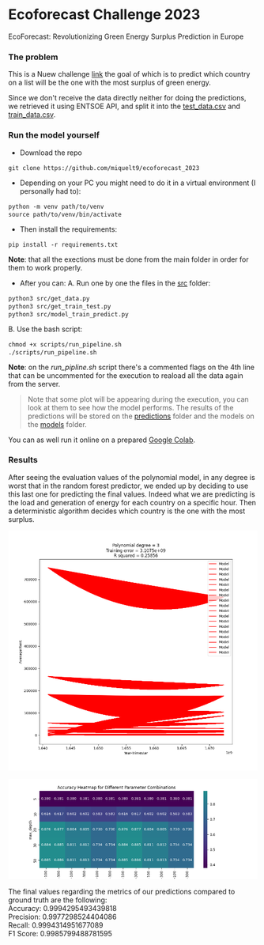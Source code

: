 # Ecoforecast Challenge 2023
EcoForecast: Revolutionizing Green Energy Surplus Prediction in Europe

### The problem

This is a Nuew challenge [link](https://nuwe.io/dev/competitions/schneider-electric-european-2023/ecoforecast-revolutionizing-green-energy-surplus-prediction-in-europe) the goal of which is to predict which country on a list will be the one with the most surplus of green energy.

Since we don't receive the data directly neither for doing the predictions, we retrieved it using ENTSOE API, and split it into the [test_data.csv](./data/test_data.csv) and [train_data.csv](./data/train_data.csv).

### Run the model yourself

- Download the repo
```
git clone https://github.com/miquelt9/ecoforecast_2023
```

- Depending on your PC you might need to do it in a virtual environment (I personally had to):
```
python -m venv path/to/venv
source path/to/venv/bin/activate
```
- Then install the requirements:
```
pip install -r requirements.txt
```
**Note**: that all the exections must be done from the main folder in order for them to work properly.
- After you can:
A. Run one by one the files in the [src](./src/) folder:
```
python3 src/get_data.py
python3 src/get_train_test.py
python3 src/model_train_predict.py
```
B. Use the bash script:
```
chmod +x scripts/run_pipeline.sh
./scripts/run_pipeline.sh
```
**Note**: on the _*run_pipline.sh*_ script there's a commented flags on the 4th line that can be uncommented for the execution to reaload all the data again from the server.

> Note that some plot will be appearing during the execution, you can look at them to see how the model performs.
> The results of the predictions will be stored on the [predictions](./predictions/) folder and the models on the [models](./models/) folder.

You can as well run it online on a prepared [Google Colab](https://colab.research.google.com/drive/1ROKeqyYTzW2muFEA1-dAsgBHwFxoVSh8?usp=sharing).

### Results

After seeing the evaluation values of the polynomial model, in any degree is worst that in the random forest predictor, we ended up by deciding to use this last one for predicting the final values. Indeed what we are predicting is the load and generation of energy for each country on a specific hour. Then a deterministic algorithm decides which country is the one with the most surplus.

![](./images/pol_predictor.png)

![](./images/rft_heatmap.png)

The final values regarding the metrics of our predictions compared to ground truth are the following:   
Accuracy: 0.9994295493439818    
Precision: 0.9977298524404086    
Recall: 0.9994314951677089    
F1 Score: 0.9985799488781595    
